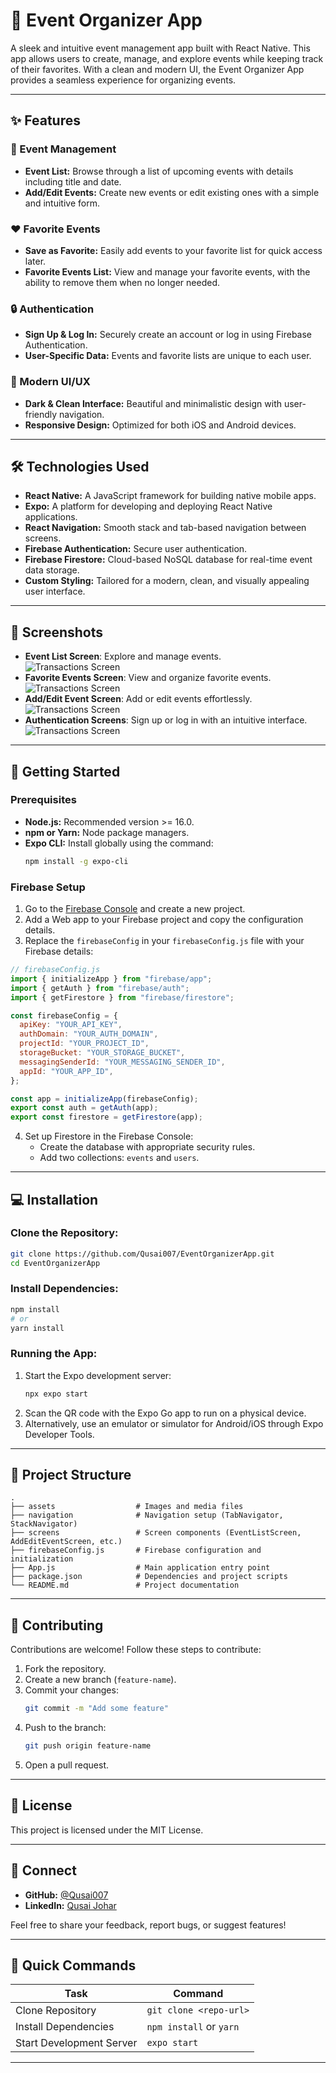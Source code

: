 # 📅 Event Organizer App  

A sleek and intuitive event management app built with React Native. This app allows users to create, manage, and explore events while keeping track of their favorites. With a clean and modern UI, the Event Organizer App provides a seamless experience for organizing events.  

---

## ✨ Features  

### 📌 Event Management  
- **Event List:** Browse through a list of upcoming events with details including title and date.  
- **Add/Edit Events:** Create new events or edit existing ones with a simple and intuitive form.  

### ❤️ Favorite Events  
- **Save as Favorite:** Easily add events to your favorite list for quick access later.  
- **Favorite Events List:** View and manage your favorite events, with the ability to remove them when no longer needed.  

### 🔒 Authentication  
- **Sign Up & Log In:** Securely create an account or log in using Firebase Authentication.  
- **User-Specific Data:** Events and favorite lists are unique to each user.  

### 🌈 Modern UI/UX  
- **Dark & Clean Interface:** Beautiful and minimalistic design with user-friendly navigation.  
- **Responsive Design:** Optimized for both iOS and Android devices.  

---

## 🛠️ Technologies Used  

- **React Native:** A JavaScript framework for building native mobile apps.  
- **Expo:** A platform for developing and deploying React Native applications.  
- **React Navigation:** Smooth stack and tab-based navigation between screens.  
- **Firebase Authentication:** Secure user authentication.  
- **Firebase Firestore:** Cloud-based NoSQL database for real-time event data storage.  
- **Custom Styling:** Tailored for a modern, clean, and visually appealing user interface.  

---

## 📸 Screenshots  

- **Event List Screen**: Explore and manage events.  
![Transactions Screen](./assets/screenshots/eventListScreen.png.png)
- **Favorite Events Screen**: View and organize favorite events. 
![Transactions Screen](./assets/screenshots/favoriteEventScreen.png.png) 
- **Add/Edit Event Screen**: Add or edit events effortlessly.  
![Transactions Screen](./assets/screenshots/editEventScreen.png)
- **Authentication Screens**: Sign up or log in with an intuitive interface. 
![Transactions Screen](./assets/screenshots/signUp.png) 

---

## 🚀 Getting Started  

### Prerequisites  
- **Node.js:** Recommended version >= 16.0.  
- **npm or Yarn:** Node package managers.  
- **Expo CLI:** Install globally using the command:  
  ```bash  
  npm install -g expo-cli  
  ```  

### Firebase Setup  
1. Go to the [Firebase Console](https://console.firebase.google.com) and create a new project.  
2. Add a Web app to your Firebase project and copy the configuration details.  
3. Replace the `firebaseConfig` in your `firebaseConfig.js` file with your Firebase details:  

```javascript  
// firebaseConfig.js  
import { initializeApp } from "firebase/app";  
import { getAuth } from "firebase/auth";  
import { getFirestore } from "firebase/firestore";  

const firebaseConfig = {  
  apiKey: "YOUR_API_KEY",  
  authDomain: "YOUR_AUTH_DOMAIN",  
  projectId: "YOUR_PROJECT_ID",  
  storageBucket: "YOUR_STORAGE_BUCKET",  
  messagingSenderId: "YOUR_MESSAGING_SENDER_ID",  
  appId: "YOUR_APP_ID",  
};  

const app = initializeApp(firebaseConfig);  
export const auth = getAuth(app);  
export const firestore = getFirestore(app);  
```  

4. Set up Firestore in the Firebase Console:  
   - Create the database with appropriate security rules.  
   - Add two collections: `events` and `users`.  

---

## 💻 Installation  

### Clone the Repository:  
```bash  
git clone https://github.com/Qusai007/EventOrganizerApp.git  
cd EventOrganizerApp  
```  

### Install Dependencies:  
```bash  
npm install  
# or  
yarn install  
```  

### Running the App:  
1. Start the Expo development server:  
   ```bash  
   npx expo start  
   ```  
2. Scan the QR code with the Expo Go app to run on a physical device.  
3. Alternatively, use an emulator or simulator for Android/iOS through Expo Developer Tools.  

---

## 📂 Project Structure  

```plaintext  
.  
├── assets                  # Images and media files  
├── navigation              # Navigation setup (TabNavigator, StackNavigator)  
├── screens                 # Screen components (EventListScreen, AddEditEventScreen, etc.)  
├── firebaseConfig.js       # Firebase configuration and initialization  
├── App.js                  # Main application entry point  
├── package.json            # Dependencies and project scripts  
└── README.md               # Project documentation  
```  

---

## 🤝 Contributing  

Contributions are welcome! Follow these steps to contribute:  
1. Fork the repository.  
2. Create a new branch (`feature-name`).  
3. Commit your changes:  
   ```bash  
   git commit -m "Add some feature"  
   ```  
4. Push to the branch:  
   ```bash  
   git push origin feature-name  
   ```  
5. Open a pull request.  

---

## 📄 License  

This project is licensed under the MIT License.  

---

## 💬 Connect  

- **GitHub:** [@Qusai007](https://github.com/Qusai007)  
- **LinkedIn:** [Qusai Johar](https://www.linkedin.com/in/qusai-johar)  

Feel free to share your feedback, report bugs, or suggest features!  

---

## 🚀 Quick Commands  

| Task                   | Command                     |  
|------------------------|-----------------------------|  
| Clone Repository       | `git clone <repo-url>`      |  
| Install Dependencies   | `npm install` or `yarn`    |  
| Start Development Server | `expo start`              |  

---
